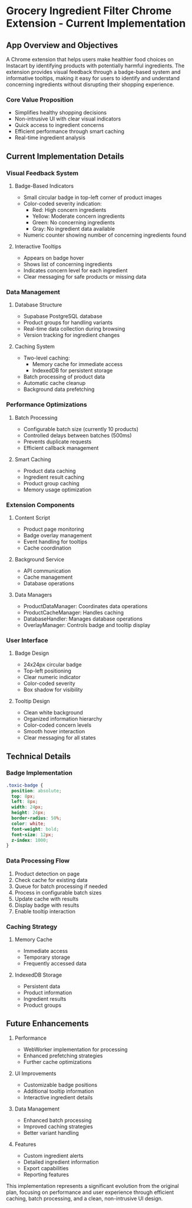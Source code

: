 # Grocery Ingredient Filter Chrome Extension - Current Implementation

## App Overview and Objectives

A Chrome extension that helps users make healthier food choices on Instacart by identifying products with potentially harmful ingredients. The extension provides visual feedback through a badge-based system and informative tooltips, making it easy for users to identify and understand concerning ingredients without disrupting their shopping experience.

### Core Value Proposition

- Simplifies healthy shopping decisions
- Non-intrusive UI with clear visual indicators
- Quick access to ingredient concerns
- Efficient performance through smart caching
- Real-time ingredient analysis

## Current Implementation Details

### Visual Feedback System

1. Badge-Based Indicators

   - Small circular badge in top-left corner of product images
   - Color-coded severity indication:
     - Red: High concern ingredients
     - Yellow: Moderate concern ingredients
     - Green: No concerning ingredients
     - Gray: No ingredient data available
   - Numeric counter showing number of concerning ingredients found

2. Interactive Tooltips
   - Appears on badge hover
   - Shows list of concerning ingredients
   - Indicates concern level for each ingredient
   - Clear messaging for safe products or missing data

### Data Management

1. Database Structure

   - Supabase PostgreSQL database
   - Product groups for handling variants
   - Real-time data collection during browsing
   - Version tracking for ingredient changes

2. Caching System
   - Two-level caching:
     - Memory cache for immediate access
     - IndexedDB for persistent storage
   - Batch processing of product data
   - Automatic cache cleanup
   - Background data prefetching

### Performance Optimizations

1. Batch Processing

   - Configurable batch size (currently 10 products)
   - Controlled delays between batches (500ms)
   - Prevents duplicate requests
   - Efficient callback management

2. Smart Caching
   - Product data caching
   - Ingredient result caching
   - Product group caching
   - Memory usage optimization

### Extension Components

1. Content Script

   - Product page monitoring
   - Badge overlay management
   - Event handling for tooltips
   - Cache coordination

2. Background Service

   - API communication
   - Cache management
   - Database operations

3. Data Managers
   - ProductDataManager: Coordinates data operations
   - ProductCacheManager: Handles caching
   - DatabaseHandler: Manages database operations
   - OverlayManager: Controls badge and tooltip display

### User Interface

1. Badge Design

   - 24x24px circular badge
   - Top-left positioning
   - Clear numeric indicator
   - Color-coded severity
   - Box shadow for visibility

2. Tooltip Design
   - Clean white background
   - Organized information hierarchy
   - Color-coded concern levels
   - Smooth hover interaction
   - Clear messaging for all states

## Technical Details

### Badge Implementation

```css
.toxic-badge {
  position: absolute;
  top: 8px;
  left: 8px;
  width: 24px;
  height: 24px;
  border-radius: 50%;
  color: white;
  font-weight: bold;
  font-size: 12px;
  z-index: 1000;
}
```

### Data Processing Flow

1. Product detection on page
2. Check cache for existing data
3. Queue for batch processing if needed
4. Process in configurable batch sizes
5. Update cache with results
6. Display badge with results
7. Enable tooltip interaction

### Caching Strategy

1. Memory Cache

   - Immediate access
   - Temporary storage
   - Frequently accessed data

2. IndexedDB Storage
   - Persistent data
   - Product information
   - Ingredient results
   - Product groups

## Future Enhancements

1. Performance

   - WebWorker implementation for processing
   - Enhanced prefetching strategies
   - Further cache optimizations

2. UI Improvements

   - Customizable badge positions
   - Additional tooltip information
   - Interactive ingredient details

3. Data Management

   - Enhanced batch processing
   - Improved caching strategies
   - Better variant handling

4. Features
   - Custom ingredient alerts
   - Detailed ingredient information
   - Export capabilities
   - Reporting features

This implementation represents a significant evolution from the original plan, focusing on performance and user experience through efficient caching, batch processing, and a clean, non-intrusive UI design.
